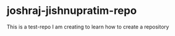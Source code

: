 joshraj-jishnupratim-repo
=========================

This is a test-repo I am creating to learn how to create a repository
